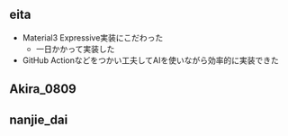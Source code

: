 ## eita
- Material3 Expressive実装にこだわった
    - 一日かかって実装した
- GitHub Actionなどをつかい工夫してAIを使いながら効率的に実装できた

## Akira_0809

## nanjie_dai 